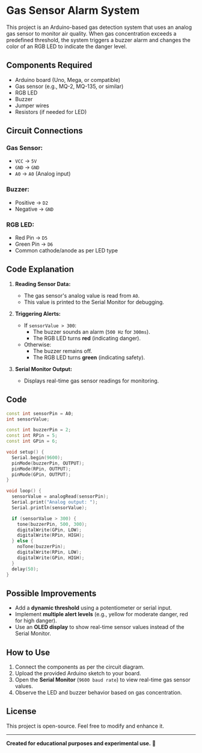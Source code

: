 
# Gas Sensor Alarm System

This project is an Arduino-based gas detection system that uses an analog gas sensor to monitor air quality. When gas concentration exceeds a predefined threshold, the system triggers a buzzer alarm and changes the color of an RGB LED to indicate the danger level.

## Components Required
- Arduino board (Uno, Mega, or compatible)
- Gas sensor (e.g., MQ-2, MQ-135, or similar)
- RGB LED
- Buzzer
- Jumper wires
- Resistors (if needed for LED)

## Circuit Connections
### **Gas Sensor:**
- `VCC` → `5V`
- `GND` → `GND`
- `A0` → `A0` (Analog input)

### **Buzzer:**
- Positive → `D2`
- Negative → `GND`

### **RGB LED:**
- Red Pin → `D5`
- Green Pin → `D6`
- Common cathode/anode as per LED type

## Code Explanation
1. **Reading Sensor Data:**
   - The gas sensor's analog value is read from `A0`.
   - This value is printed to the Serial Monitor for debugging.

2. **Triggering Alerts:**
   - If `sensorValue > 300`:
     - The buzzer sounds an alarm (`500 Hz` for `300ms`).
     - The RGB LED turns **red** (indicating danger).
   - Otherwise:
     - The buzzer remains off.
     - The RGB LED turns **green** (indicating safety).

3. **Serial Monitor Output:**
   - Displays real-time gas sensor readings for monitoring.

## Code
```cpp
const int sensorPin = A0;
int sensorValue;

const int buzzerPin = 2;
const int RPin = 5;
const int GPin = 6;

void setup() {
  Serial.begin(9600);
  pinMode(buzzerPin, OUTPUT);
  pinMode(RPin, OUTPUT);
  pinMode(GPin, OUTPUT);
}

void loop() {
  sensorValue = analogRead(sensorPin);
  Serial.print("Analog output: ");
  Serial.println(sensorValue);

  if (sensorValue > 300) {
    tone(buzzerPin, 500, 300);
    digitalWrite(GPin, LOW);
    digitalWrite(RPin, HIGH);
  } else {
    noTone(buzzerPin);
    digitalWrite(RPin, LOW);
    digitalWrite(GPin, HIGH);
  }
  delay(50);
}
```

## Possible Improvements
- Add a **dynamic threshold** using a potentiometer or serial input.
- Implement **multiple alert levels** (e.g., yellow for moderate danger, red for high danger).
- Use an **OLED display** to show real-time sensor values instead of the Serial Monitor.

## How to Use
1. Connect the components as per the circuit diagram.
2. Upload the provided Arduino sketch to your board.
3. Open the **Serial Monitor** (`9600 baud rate`) to view real-time gas sensor values.
4. Observe the LED and buzzer behavior based on gas concentration.

## License
This project is open-source. Feel free to modify and enhance it.

---
**Created for educational purposes and experimental use.** 🚀

